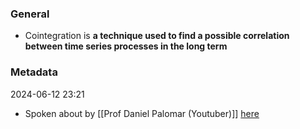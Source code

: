 ### General
- Cointegration is **a technique used to find a possible correlation between time series processes in the long term**

### Metadata
2024-06-12 23:21
- Spoken about by [[Prof Daniel Palomar (Youtuber)]] [here](https://youtu.be/yyvIcdYkb9o?si=9HOsv4DyDCDs_1ok)